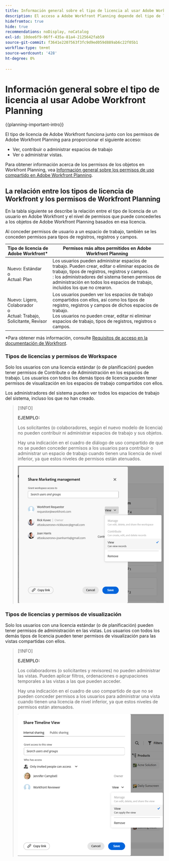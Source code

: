 ```yaml
---
title: Información general sobre el tipo de licencia al usar Adobe Workfront Planning
description: El acceso a Adobe Workfront Planning depende del tipo de licencia, además de los permisos para los objetos.
hidefromtoc: true
hide: true
recommendations: noDisplay, noCatalog
exl-id: 10dee6f9-06ff-435a-81a4-2125642fab59
source-git-commit: f3641e2207563f3fc9d9ed059d889ab6c22f05b1
workflow-type: tm+mt
source-wordcount: '428'
ht-degree: 0%

---
```


<!--update the metadata with real things when making this public; also update the description with something like this: Not all users in the organization have the same access and permissions to use Adobe Workfront plannint. This article describes the levels of access that users could have to Adobe Workfront Planning. -->
<!--update the title and the metadata title if Workfront Planning is NOT its own product - because the title is too generic for it being a Workfront capability-->

# Información general sobre el tipo de licencia al usar Adobe Workfront Planning

{{planning-important-intro}}

El tipo de licencia de Adobe Workfront funciona junto con los permisos de Adobe Workfront Planning para proporcionar el siguiente acceso:

* Ver, contribuir o administrar espacios de trabajo
* Ver o administrar vistas.

Para obtener información acerca de los permisos de los objetos en Workfront Planning, vea [Información general sobre los permisos de uso compartido en Adobe Workfront Planning](/help/quicksilver/planning/access/sharing-permissions-overview.md).

## La relación entre los tipos de licencia de Workfront y los permisos de Workfront Planning

En la tabla siguiente se describe la relación entre el tipo de licencia de un usuario en Adobe Workfront y el nivel de permisos que puede concederles a los objetos de Adobe Workfront Planning basados en esa licencia.

Al conceder permisos de usuario a un espacio de trabajo, también se les conceden permisos para tipos de registros, registros y campos.


| Tipo de licencia de Adobe Workfront* | Permisos más altos permitidos en Adobe Workfront Planning |
|------------------------------------------------|-------------------------------------------------------------------------------------------------------------------------------------------------------------------------------|
| Nuevo: Estándar <br> o <br>Actual: Plan | Los usuarios pueden administrar espacios de trabajo. Pueden crear, editar o eliminar espacios de trabajo, tipos de registros, registros y campos. <br>: los administradores del sistema tienen permisos de administración en todos los espacios de trabajo, incluidos los que no crearon. |
| Nuevo: Ligero, Colaborador <br> o <br>Actual: Trabajo, Solicitante, Revisor | Los usuarios pueden ver los espacios de trabajo compartidos con ellos, así como los tipos de registro, registros y campos de dichos espacios de trabajo. <br> Los usuarios no pueden crear, editar ni eliminar espacios de trabajo, tipos de registros, registros o campos. |

*Para obtener más información, consulte [Requisitos de acceso en la documentación de Workfront](/help/quicksilver/administration-and-setup/add-users/access-levels-and-object-permissions/access-level-requirements-in-documentation.md).

<!--Replace the table above with the following at GA:


| Adobe Workfront license type*                                   | Highest permissions allowed in Adobe Workfront Planning                                                                                                                                             |
|------------------------------------------------|-------------------------------------------------------------------------------------------------------------------------------------------------------------------------------|
|Standard                     | Users can manage workspaces. They can create, edit, or delete workspaces, record types, records, and fields. <br> System administrators have Manage permissions to all workspaces, including the ones they did not create.                                                                                                                     |
| Light or Contributor  | Users can view the workspaces shared with them, as well as the record types, records, and fields of those workspaces. <br> Users cannot create, edit, or delete workspaces, record types, records, or fields.|

*Workfront Planning is not available for legacy Workfront licenses. 
For more information, see [Access requirements in Workfront documentation](/help/quicksilver/administration-and-setup/add-users/access-levels-and-object-permissions/access-level-requirements-in-documentation.md).-->

### Tipos de licencias y permisos de Workspace

Solo los usuarios con una licencia estándar (o de planificación) pueden tener permisos de Contribute o de Administración en los espacios de trabajo. Los usuarios con todos los demás tipos de licencia pueden tener permisos de visualización en los espacios de trabajo compartidos con ellos.

Los administradores del sistema pueden ver todos los espacios de trabajo del sistema, incluso los que no han creado.

>[!INFO]
>
>**EJEMPLO:**
>
>Los solicitantes (o colaboradores, según el nuevo modelo de licencia) no pueden contribuir ni administrar espacios de trabajo y sus objetos.
>
>Hay una indicación en el cuadro de diálogo de uso compartido de que no se pueden conceder permisos a los usuarios para contribuir o administrar un espacio de trabajo cuando tienen una licencia de nivel inferior, ya que estos niveles de permisos están atenuados.
>
>![](assets/permissions-grayed-out-for-requestor-user.png)


<!--Replace all the content in the section above with the following at Planning GA


Only users with a Standard license can have Contribute or Manage permissions to workspaces. Users with all other license types can have View permissions to workspaces shared with them. 

System administrators can view all workspaces in the system, even the ones they did not create. 

>[!INFO]
>
>**EXAMPLE:** 
>
>Contributors or Light-license users cannot contribute to or manage workspaces and their objects. 
>
>There is an indication in the sharing box that users cannot be granted permissions to contribute to or manage a workspace when they hold a lower-level license, as these permissions levels are dimmed. 
>
>![](assets/permissions-grayed-out-for-contributor-user-on-workspace.png)
-->


### Tipos de licencias y permisos de visualización

Solo los usuarios con una licencia estándar (o de planificación) pueden tener permisos de administración en las vistas. Los usuarios con todos los demás tipos de licencia pueden tener permisos de visualización para las vistas compartidas con ellos.

>[!INFO]
>
>**EJEMPLO:**
>
>Los colaboradores (o solicitantes y revisores) no pueden administrar las vistas. Pueden aplicar filtros, ordenaciones o agrupaciones temporales a las vistas a las que pueden acceder.
>
>Hay una indicación en el cuadro de uso compartido de que no se pueden conceder permisos a los usuarios para administrar una vista cuando tienen una licencia de nivel inferior, ya que estos niveles de permisos están atenuados.
>
>![](assets/permissions-grayed-out-for-reviewer-user-on-a-view.png)


<!--Replace all of the above in this section with the following at GA:

Only users with a Standard license can have Manage permissions to views. Users with all other license types can have View permissions to views shared with them. 

>[!INFO]
>
>**EXAMPLE:** 
>
>Contributors or Light-license users cannot manage views. They can apply temporary filters, sorts, or groupings to views they can access. 
>
>There is an indication in the sharing box that users cannot be granted permissions to manage a view when they hold a lower-level license, as these permissions levels are dimmed. 
>
>![](assets/permissions-grayed-out-for-light-user.png)-->
















<!--Replace all of the above with this:

The table below describes the relationship between the license type of a user in Adobe Workfront and the level of permissions you can grant to them to Adobe Workfront Planning objects based on that license. 

Granting a user permissions to a workspace also grants them permissions to record types, records, and fields. 

You must grant view permissions separately from workspace permissions. 


| Adobe Workfront license type*                                   | Highest permissions allowed in Adobe Workfront Planning                                                                                                                                             |
|------------------------------------------------|-------------------------------------------------------------------------------------------------------------------------------------------------------------------------------|
|New: Standard <br> or <br>Current: Plan                    | <ul><li>Users can contribute to or manage workspaces and they can manage views. They can create, edit, or delete workspaces, record types, records, fields, and views.</li> <li> System administrators have Manage permissions to all workspaces, including the ones they did not create.</li> <li> System administrators can only access views they created.</li></ul>                                                                                                                     |
|New: Light, Contributor <br> or <br>Current: Work, Requestor, Reviewer                      | <ul><li>Users can view the workspaces shared with them, as well as the record types, records, and fields of those workspaces.</li> <li>Users can access views shared with them and apply temporary filters, sorts, or groupings, but they cannot modify the views. </li><li> Users cannot create, edit, or delete workspaces, record types, records, fields, or views.</li></ul>|

*For more information, see [Access requirements in Workfront documentation](/help/quicksilver/administration-and-setup/add-users/access-levels-and-object-permissions/access-level-requirements-in-documentation.md). 

-->